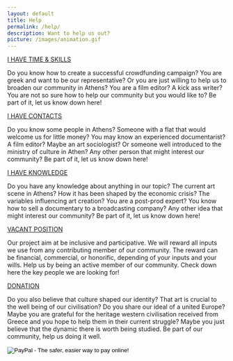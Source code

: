 ```yaml
---
layout: default
title: Help
permalink: /help/
description: Want to help us out?
picture: /images/animation.gif
---
```

<div class="container">
  <div class="row">
    <div class="col-xs-12 col-lg-4">
      <div class="help-item">
        <a href="https://goo.gl/forms/KrF76rTUqlX6dcJw2" class="btn-odyssey">I HAVE TIME & SKILLS</a>
        <p>
          Do you know how to create a successful crowdfunding campaign? You are greek and want to be our representative? Or you are just willing to help us to broaden our community in Athens? You are a film editor? A kick ass writer? You are not so sure how to help our community but you would like to? Be part of it, let us know down here!
        </p>
      </div>
    </div>
    <div class="col-xs-12 col-lg-4">
      <div class="help-item">
        <a href="https://goo.gl/forms/haIKOQ2JwLobbZK53" class="btn-odyssey">I HAVE CONTACTS</a>
        <p>
          Do you know some people in Athens? Someone with a flat that would welcome us for little money? You may know an experienced documentarist? A film editor? Maybe an art sociologist? Or someone well introduced to the ministry of culture in Athen? Any other person that might interest our community? Be part of it, let us know down here! 
        </p>
      </div>
    </div>
    <div class="col-xs-12 col-lg-4">
      <div class="help-item">
        <a href="https://goo.gl/forms/WEThoO6djQCeqLJQ2" class="btn-odyssey">I HAVE KNOWLEDGE</a>
        <p>
          Do you have any knowledge about anything in our topic? The current art scene in Athens? How it has been shaped by the economic crisis? The variables influencing art creation? You are a post-prod expert? You know how to sell a documentary to a broadcasting company? Any other idea that might interest our community? Be part of it, let us know down here! 
        </p>
      </div>
    </div>
  </div>
  <div class="row">
    <div class="col-xs-12 col-lg-4 col-lg-offset-4">
      <div class="help-item">
        <a href="https://docs.google.com/document/d/1ImulktApLuYfmgs_aAUE3rBtHCaL8r0qTYiJY0wKcmw/edit?usp=sharing" class="btn-odyssey">
          VACANT POSITION
        </a>
        <p>
        Our project aim at be inclusive and participative. We will reward all inputs we use from any contributing member of our community. The reward can be financial, commercial, or honorific, depending of your inputs and your wills. Help us by being an active member of our community. Check down here the key people we are looking for!
        </p>
      </div>
    </div>
  </div>
  <div class="row">
    <div class="col-xs-12 col-lg-4 col-lg-offset-4">
      <div class="help-item">
        <a href="https://docs.google.com/document/d/1ImulktApLuYfmgs_aAUE3rBtHCaL8r0qTYiJY0wKcmw/edit?usp=sharing" class="btn-odyssey">
          DONATION
        </a>
        <p>
          Do you also believe that culture shaped our identity? That art is crucial to the well being of our civilisation? Do you share our ideal of a united Europe? Maybe you are grateful for the heritage western civilisation received from Greece and you hope to help them in their current struggle? Maybe you just believe that the dynamic there is worth being studied. Be part of our community, help us doing it well.
        </p>
        <form action="https://www.paypal.com/cgi-bin/webscr" method="post" target="_top">
          <input type="hidden" name="cmd" value="_s-xclick">
          <input type="hidden" name="hosted_button_id" value="LBC3G2BHXUAES">
          <input type="image" src="https://www.paypalobjects.com/en_US/BE/i/btn/btn_donateCC_LG.gif" border="0" name="submit" alt="PayPal - The safer, easier way to pay online!">
          <img alt="" border="0" src="https://www.paypalobjects.com/en_US/i/scr/pixel.gif" width="1" height="1">
        </form>
      </div>
    </div>
  </div>
</div>
